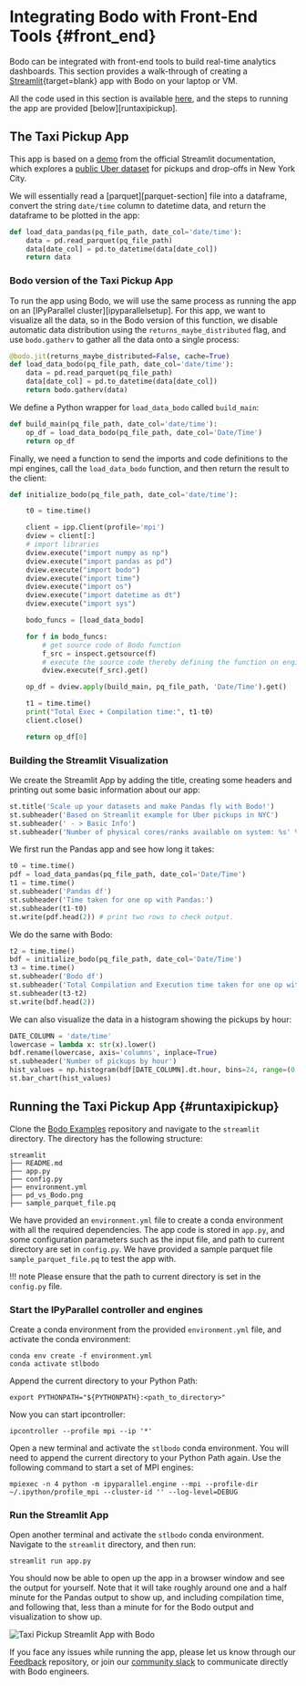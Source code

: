 # Integrating Bodo with Front-End Tools {#front_end}

Bodo can be integrated with front-end tools to build real-time analytics
dashboards. This section provides a walk-through of creating a
[Streamlit](https://streamlit.io/){target=blank} app with Bodo on your laptop or VM.

All the code used in this section is available
[here](https://github.com/Bodo-inc/Bodo-examples), and the steps to
running the app are provided [below][runtaxipickup].

## The Taxi Pickup App

This app is based on a
[demo](https://docs.streamlit.io/library/get-started/create-an-app) from
the official Streamlit documentation, which explores a [public Uber
dataset](https://www.kaggle.com/fivethirtyeight/uber-pickups-in-new-york-city?select=uber-raw-data-sep14.csv)
for pickups and drop-offs in New York City.

We will essentially read a [parquet][parquet-section] file into a dataframe, 
convert the string `date/time` column to datetime data, 
and return the dataframe to be plotted in the app:

```py
def load_data_pandas(pq_file_path, date_col='date/time'):
    data = pd.read_parquet(pq_file_path)
    data[date_col] = pd.to_datetime(data[date_col])
    return data
```

### Bodo version of the Taxi Pickup App

To run the app using Bodo, we will use the same process as running the
app on an [IPyParallel cluster][ipyparallelsetup]. For this app, we want to visualize all the data, so in the
Bodo version of this function, we disable automatic data distribution
using the `returns_maybe_distributed` flag, and use `bodo.gatherv` to
gather all the data onto a single process:

```py
@bodo.jit(returns_maybe_distributed=False, cache=True)
def load_data_bodo(pq_file_path, date_col='date/time'):
    data = pd.read_parquet(pq_file_path)
    data[date_col] = pd.to_datetime(data[date_col])
    return bodo.gatherv(data)
```

We define a Python wrapper for `load_data_bodo` called `build_main`:

```py
def build_main(pq_file_path, date_col='date/time'):
    op_df = load_data_bodo(pq_file_path, date_col='Date/Time')
    return op_df
```

Finally, we need a function to send the imports and code definitions to
the mpi engines, call the `load_data_bodo` function, and then return the
result to the client:

```py
def initialize_bodo(pq_file_path, date_col='date/time'):

    t0 = time.time()

    client = ipp.Client(profile='mpi')
    dview = client[:]
    # import libraries
    dview.execute("import numpy as np")
    dview.execute("import pandas as pd")
    dview.execute("import bodo")
    dview.execute("import time")
    dview.execute("import os")
    dview.execute("import datetime as dt")
    dview.execute("import sys")

    bodo_funcs = [load_data_bodo]

    for f in bodo_funcs:
        # get source code of Bodo function
        f_src = inspect.getsource(f)
        # execute the source code thereby defining the function on engines
        dview.execute(f_src).get()

    op_df = dview.apply(build_main, pq_file_path, 'Date/Time').get()

    t1 = time.time()
    print("Total Exec + Compilation time:", t1-t0)
    client.close()

    return op_df[0]
```

### Building the Streamlit Visualization

We create the Streamlit App by adding the title, creating some headers
and printing out some basic information about our app:

```py
st.title('Scale up your datasets and make Pandas fly with Bodo!')
st.subheader('Based on Streamlit example for Uber pickups in NYC')
st.subheader(' - > Basic Info')
st.subheader('Number of physical cores/ranks available on system: %s' % psutil.cpu_count(logical=False))
```

We first run the Pandas app and see how long it takes:

```py
t0 = time.time()
pdf = load_data_pandas(pq_file_path, date_col='Date/Time')
t1 = time.time()
st.subheader('Pandas df')
st.subheader('Time taken for one op with Pandas:')
st.subheader(t1-t0)
st.write(pdf.head(2)) # print two rows to check output.
```

We do the same with Bodo:

```py
t2 = time.time()
bdf = initialize_bodo(pq_file_path, date_col='Date/Time')
t3 = time.time()
st.subheader('Bodo df')
st.subheader('Total Compilation and Execution time taken for one op with Bodo:')
st.subheader(t3-t2)
st.write(bdf.head(2))
```

We can also visualize the data in a histogram showing the pickups by
hour:

```py
DATE_COLUMN = 'date/time'
lowercase = lambda x: str(x).lower()
bdf.rename(lowercase, axis='columns', inplace=True)
st.subheader('Number of pickups by hour')
hist_values = np.histogram(bdf[DATE_COLUMN].dt.hour, bins=24, range=(0,24))[0]
st.bar_chart(hist_values)
```

## Running the Taxi Pickup App {#runtaxipickup}

Clone the [Bodo Examples](https://github.com/Bodo-inc/Bodo-examples)
repository and navigate to the `streamlit` directory. The
directory has the following structure:

```console
streamlit
├── README.md
├── app.py
├── config.py
├── environment.yml
├── pd_vs_Bodo.png
├── sample_parquet_file.pq
```

We have provided an `environment.yml` file to create a conda environment
with all the required dependencies. The app code is stored in `app.py`,
and some configuration parameters such as the input file, and path to
current directory are set in `config.py`. We have provided a sample
parquet file `sample_parquet_file.pq` to test the app with.

!!! note 
    Please ensure that the path to current directory is set in the
    `config.py` file.

### Start the IPyParallel controller and engines

Create a conda environment from the provided `environment.yml` file, and
activate the conda environment:

```shell
conda env create -f environment.yml
conda activate stlbodo
```

Append the current directory to your Python Path:

```shell
export PYTHONPATH="${PYTHONPATH}:<path_to_directory>"
```
Now you can start ipcontroller:
```shell
ipcontroller --profile mpi --ip '*'
```
Open a new terminal and activate the `stlbodo` conda environment. You
will need to append the current directory to your Python Path again. Use
the following command to start a set of MPI engines:

```shell
mpiexec -n 4 python -m ipyparallel.engine --mpi --profile-dir ~/.ipython/profile_mpi --cluster-id '' --log-level=DEBUG
```

### Run the Streamlit App

Open another terminal and activate the `stlbodo` conda environment.
Navigate to the `streamlit` directory, and then run:

```shell
streamlit run app.py
```

You should now be able to open up the app in a browser window and see
the output for yourself. Note that it will take roughly around one and a
half minute for the Pandas output to show up, and including compilation
time, and following that, less than a minute for for the Bodo output and
visualization to show up.

![Taxi Pickup Streamlit App with Bodo](../img/streamlit_pd_vs_bodo.png#center)

If you face any issues while running the app, please let us know through
our [Feedback](https://github.com/Bodo-inc/Feedback) repository, or join
our [community slack](https://join.slack.com/t/bodocommunity/shared_invite/zt-qwdc8fad-6rZ8a1RmkkJ6eOX1X__knA)
to communicate directly with Bodo engineers.
